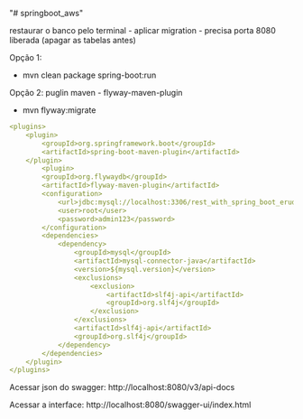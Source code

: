 "# springboot_aws"

restaurar o banco pelo terminal - aplicar migration - precisa porta 8080 liberada (apagar as tabelas antes)

Opção 1:
- mvn clean package spring-boot:run 

Opção 2:
puglin maven - flyway-maven-plugin
- mvn flyway:migrate

```yml
<plugins>
    <plugin>
        <groupId>org.springframework.boot</groupId>
        <artifactId>spring-boot-maven-plugin</artifactId>
    </plugin>
        <plugin>
        <groupId>org.flywaydb</groupId>
        <artifactId>flyway-maven-plugin</artifactId>
        <configuration>
            <url>jdbc:mysql://localhost:3306/rest_with_spring_boot_erudio?useTimezone=true&serverTimezone=UTC&useSSL=false</url>
            <user>root</user>
            <password>admin123</password>
        </configuration>
        <dependencies>
            <dependency>
                <groupId>mysql</groupId>
                <artifactId>mysql-connector-java</artifactId>
                <version>${mysql.version}</version>
                <exclusions>
                    <exclusion>
                        <artifactId>slf4j-api</artifactId>
                        <groupId>org.slf4j</groupId>
                    </exclusion>
                </exclusions>
                <artifactId>slf4j-api</artifactId>
                <groupId>org.slf4j</groupId>  
            </dependency>
        </dependencies>
    </plugin>
</plugins>
```

Acessar json do swagger:
http://localhost:8080/v3/api-docs

Acessar a interface:
http://localhost:8080/swagger-ui/index.html



